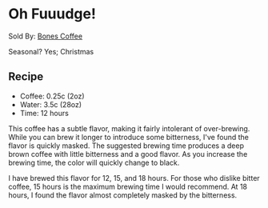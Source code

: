 # Oh Fuuudge!
Sold By: [Bones Coffee](https://www.bonescoffee.com/products/oh-fuuudge-12oz)

Seasonal? Yes; Christmas

## Recipe
  * Coffee: 0.25c (2oz)
  * Water: 3.5c (28oz)
  * Time: 12 hours

This coffee has a subtle flavor, making it fairly intolerant of over-brewing. While you can brew it longer to introduce some bitterness, I've found the flavor is quickly masked. The suggested brewing time produces a deep brown coffee with little bitterness and a good flavor. As you increase the brewing time, the color will quickly change to black.

I have brewed this flavor for 12, 15, and 18 hours. For those who dislike bitter coffee, 15 hours is the maximum brewing time I would recommend. At 18 hours, I found the flavor almost completely masked by the bitterness.
